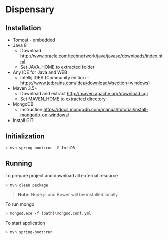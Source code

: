 # Dispensary

## Installation

- Tomcat - embedded
- Java 8
    - Download http://www.oracle.com/technetwork/java/javase/downloads/index.html
    - Set JAVA_HOME to extracted folder
- Any IDE for Java and WEB
    - Intellij IDEA (Community edition - https://www.jetbrains.com/idea/download/#section=windows)
- Maven 3.5+ 
    - Download and extract http://maven.apache.org/download.cgi
    - Set MAVEN_HOME to extracted directory
- MongoDB
    - Instruction https://docs.mongodb.com/manual/tutorial/install-mongodb-on-windows/
- Install GIT


## Initialization
````sh
> mvn spring-boot:run -P InitDB 
````

## Running
To prepare project and download all external resource
````sh
> mvn clean package 
````
> **Note:** Node.js and Bower will be installed locally

To run mongo 
````sh
> mongod.exe -f {path}\mongod.conf.yml
````

To start application
````sh
> mvn spring-boot:run
````